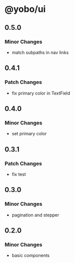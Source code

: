# @yobo/ui

## 0.5.0

### Minor Changes

- match subpaths in nav links

## 0.4.1

### Patch Changes

- fix primary color in TextField

## 0.4.0

### Minor Changes

- set primary color

## 0.3.1

### Patch Changes

- fix test

## 0.3.0

### Minor Changes

- pagination and stepper

## 0.2.0

### Minor Changes

- basic components
